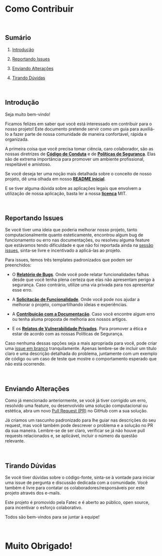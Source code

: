 # Como Contribuir
<br/>

## Sumário

1. [Introdução](#introdução)
   
2. [Reportando Issues](#reportando-issues)

3. [Enviando Alterações](#enviando-alterações)

4. [Tirando Dúvidas](#tirando-dúvidas)

<br/>

## Introdução

Seja muito bem-vindo!

Ficamos felizes em saber que você está interessado em contribuir para o nosso projeto! Este documento pretende servir como um guia para auxiliá-lo a fazer parte de nossa comunidade de maneira confortável, rápida e organizada.

A primeira coisa que você precisa tomar ciência, caro colaborador, são as nossas diretrizes de **[Código de Conduta](https://github.com/AelMartins/_wine_findings?tab=coc-ov-file#readme)** e de **[Políticas de Segurança](https://github.com/AelMartins/_wine_findings?tab=security-ov-file#readme)**. Elas são de extrema importância para promover um ambiente profissional, respeitável e amistoso.

Se você deseja ter uma noção mais detalhada sobre o conceito de nosso projeto, dê uma olhada em nosso **[README inicial](https://github.com/AelMartins/_wine_findings?tab=readme-ov-file#readme)**.

E se tiver alguma dúvida sobre as aplicações legais que envolvem a utilização de nossa aplicação, basta ler a nossa **[licença](https://github.com/AelMartins/_wine_findings?tab=License-1-ov-file#readme)** MIT.

<br/>

## Reportando Issues

Se você tiver uma ideia que poderia melhorar nosso projeto, tanto computacionalmente quanto esteticamente, encontrou algum bug de funcionamento ou erro nas documentações, ou resolveu alguma feature que estávamos tendo dificuldade e que não foi reportada ainda na [sessão issues](https://github.com/AelMartins/_wine_findings/issues), sinta-se livre e incentivado a aplicá-las ao projeto.

Para issues, temos três templates padronizados que podem ser preenchidos:

- O **[Relatório de Bugs](https://github.com/AelMartins/_wine_findings/issues/new?assignees=&labels=bug&projects=&template=bug-report.yaml&title=Bug+Report+%3Cinsira+um+t%C3%ADtulo+para+o+bug%3E)**. Onde você pode relatar funcionalidades falhas desde que você tenha plena certeza que elas não apresentam perigo à segurança. Caso contrário, utilize uma via privada para nos apresentar esse erro.

- A **[Solicitação de Funcionalidade](https://github.com/AelMartins/_wine_findings/issues/new?assignees=&labels=enhancement&projects=&template=feature-request.yaml&title=Feature+Request+%3Cinsira+um+t%C3%ADtulo+para+a+funcionalidade%3E)**. Onde você pode nos ajudar a melhorar o projeto, compartilhando ideias e experiências.

- A **[Contribuição com a Documentação](https://github.com/AelMartins/_wine_findings/issues/new?assignees=&labels=documentation&projects=&template=improve-existing-docs.yaml&title=Update+Content+%3Cinsira+o+t%C3%ADtulo+do+conte%C3%BAdo%3E)**. Caso você encontre algum erro ou tenha aluma proposta de melhoria aos nossos artigos.

- E os **[Relatos de Vulnerabilidade Privados](https://github.com/AelMartins/_wine_findings/security/advisories/new)**. Para promover a ética e estar de acordo com as nossas Políticas de Segurança.

Caso nenhuma dessas opções seja a mais apropriada para você, pode criar uma [issue em branco](https://github.com/AelMartins/_wine_findings/issues/new) tranquilamente. Apenas lembre-se de incluir um título claro e uma descrição detalhada do problema, juntamente com um exemplo de código ou um caso de teste que mostre o comportamento esperado que não está ocorrendo.

<br/>

## Enviando Alterações

Como já mencionado anteriormente, se você já tiver corrigido um erro, resolvido uma feature, ou desenvolvido uma solução computacional ou estética, abra um novo [Pull Request (PR)](https://github.com/AelMartins/_wine_findings/pulls) no GitHub com a sua solução.

Já criamos um rascunho padronizado para lhe guiar nas descrições do seu request, mas você também pode descrever o problema e a solução no PR da sua maneira. Lembre-se de ser claro, verificar se já não houve pull requests relacionados e, se aplicável, incluir o número da questão relevante.

<br/>

## Tirando Dúvidas

Se você tiver dúvidas sobre o código-fonte, sinta-se à vontade para iniciar uma issue de pergunta e discussão dedicada com a comunidade. Você também é livre para contatar os colaboradores/responsáveis por este projeto através dos e-mails.

Este projeto é promovido pela Fatec e é aberto ao público, open source, para incentivar o esforço colaborativo.

Todos são bem-vindos para se juntar à equipe!

<br/>

# **Muito Obrigado!**
